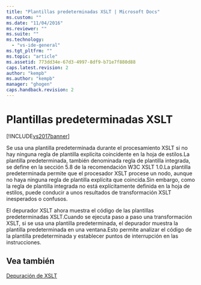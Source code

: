 ```yaml
---
title: "Plantillas predeterminadas XSLT | Microsoft Docs"
ms.custom: ""
ms.date: "11/04/2016"
ms.reviewer: ""
ms.suite: ""
ms.technology: 
  - "vs-ide-general"
ms.tgt_pltfrm: ""
ms.topic: "article"
ms.assetid: 773dd34e-67d3-4997-8df9-b71e7f880d88
caps.latest.revision: 2
author: "kempb"
ms.author: "kempb"
manager: "ghogen"
caps.handback.revision: 2
---
```

# Plantillas predeterminadas XSLT
[!INCLUDE[vs2017banner](../code-quality/includes/vs2017banner.md)]

Se usa una plantilla predeterminada durante el procesamiento XSLT si no hay ninguna regla de plantilla explícita coincidente en la hoja de estilos.La plantilla predeterminada, también denominada regla de plantilla integrada, se define en la sección 5.8 de la recomendación W3C XSLT 1.0.La plantilla predeterminada permite que el procesador XSLT procese un nodo, aunque no haya ninguna regla de plantilla explícita que coincida.Sin embargo, como la regla de plantilla integrada no está explícitamente definida en la hoja de estilos, puede conducir a unos resultados de transformación XSLT inesperados o confusos.  
  
 El depurador XSLT ahora muestra el código de las plantillas predeterminadas XSLT.Cuando se ejecuta paso a paso una transformación XSLT, si se usa una plantilla predeterminada, el depurador muestra la plantilla predeterminada en una ventana.Esto permite analizar el código de la plantilla predeterminada y establecer puntos de interrupción en las instrucciones.  
  
## Vea también  
 [Depuración de XSLT](../xml-tools/debugging-xslt.md)